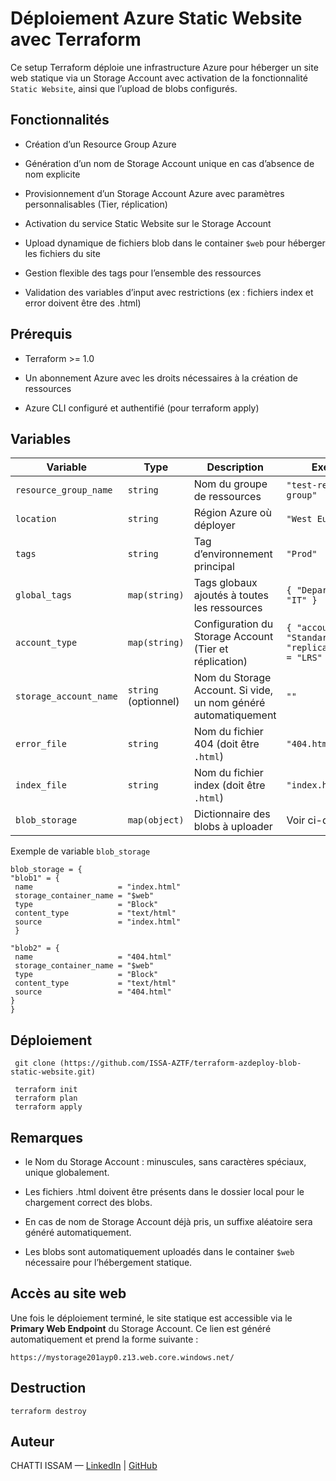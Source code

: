 # Déploiement Azure Static Website avec Terraform

Ce setup Terraform déploie une infrastructure Azure pour héberger un site web statique via un Storage Account avec activation de la fonctionnalité `Static Website`, ainsi que l’upload de blobs configurés.

## Fonctionnalités

- Création d’un Resource Group Azure

- Génération d’un nom de Storage Account unique en cas d’absence de nom explicite

- Provisionnement d’un Storage Account Azure avec paramètres personnalisables (Tier, réplication)

- Activation du service Static Website sur le Storage Account

- Upload dynamique de fichiers blob dans le container `$web` pour héberger les fichiers du site

- Gestion flexible des tags pour l’ensemble des ressources

- Validation des variables d’input avec restrictions (ex : fichiers index et error doivent être des .html)

## Prérequis

- Terraform >= 1.0

- Un abonnement Azure avec les droits nécessaires à la création de ressources

- Azure CLI configuré et authentifié (pour terraform apply)

## Variables

| Variable               | Type                 | Description                                                    | Exemple                                                       |
| ---------------------- | -------------------- | -------------------------------------------------------------- | ------------------------------------------------------------- |
| `resource_group_name`  | `string`             | Nom du groupe de ressources                                    | `"test-resource-group"`                                       |
| `location`             | `string`             | Région Azure où déployer                                       | `"West Europe"`                                               |
| `tags`                 | `string`             | Tag d’environnement principal                                  | `"Prod"`                                                      |
| `global_tags`          | `map(string)`        | Tags globaux ajoutés à toutes les ressources                   | `{ "Department" = "IT" }`                                     |
| `account_type`         | `map(string)`        | Configuration du Storage Account (Tier et réplication)         | `{ "account_tier" = "Standard", "replication_type" = "LRS" }` |
| `storage_account_name` | `string` (optionnel) | Nom du Storage Account. Si vide, un nom généré automatiquement | `""`                                                          |
| `error_file`           | `string`             | Nom du fichier 404 (doit être `.html`)                         | `"404.html"`                                                  |
| `index_file`           | `string`             | Nom du fichier index (doit être `.html`)                       | `"index.html"`                                                |
| `blob_storage`         | `map(object)`        | Dictionnaire des blobs à uploader                              | Voir ci-dessous                                               |

Exemple de variable `blob_storage`

    blob_storage = {
    "blob1" = {
     name                   = "index.html"
     storage_container_name = "$web"
     type                   = "Block"
     content_type           = "text/html"
     source                 = "index.html"
     }

    "blob2" = {
     name                   = "404.html"
     storage_container_name = "$web"
     type                   = "Block"
     content_type           = "text/html"
     source                 = "404.html"
    }
    }

## Déploiement


     git clone (https://github.com/ISSA-AZTF/terraform-azdeploy-blob-static-website.git)
     
     terraform init
     terraform plan 
     terraform apply

## Remarques

- le Nom du Storage Account : minuscules, sans caractères spéciaux, unique globalement.

- Les fichiers .html doivent être présents dans le dossier local pour le chargement correct des blobs.

- En cas de nom de Storage Account déjà pris, un suffixe aléatoire sera généré automatiquement.

- Les blobs sont automatiquement uploadés dans le container `$web` nécessaire pour l’hébergement statique.

## Accès au site web

Une fois le déploiement terminé, le site statique est accessible via le **Primary Web Endpoint** du Storage Account. Ce lien est généré automatiquement et prend la forme suivante :

    https://mystorage201ayp0.z13.web.core.windows.net/
      

## Destruction 

    terraform destroy

## Auteur

CHATTI ISSAM — [LinkedIn](https://www.linkedin.com/in/issam-chatti-172838123) | [GitHub](https://github.com/ISSA-AZTF)